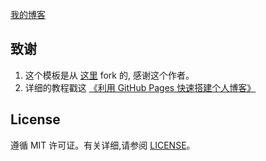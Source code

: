 
[我的博客](https://charlene12345.github.io/) 

## 致谢

1. 这个模板是从 [这里](https://github.com/qiubaiying/qiubaiying.github.io) fork 的, 感谢这个作者。 
2. 详细的教程戳这 [《利用 GitHub Pages 快速搭建个人博客》](https://github.com/qiubaiying/qiubaiying.github.io/wiki/%E5%8D%9A%E5%AE%A2%E6%90%AD%E5%BB%BA%E8%AF%A6%E7%BB%86%E6%95%99%E7%A8%8B)

## License

遵循 MIT 许可证。有关详细,请参阅 [LICENSE](https://github.com/qiubaiying/qiubaiying.github.io/blob/master/LICENSE)。


